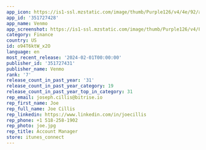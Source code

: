 ```yaml
---
app_icon: https://is1-ssl.mzstatic.com/image/thumb/Purple126/v4/4e/92/a7/4e92a76e-f1c9-040f-d4ab-91aa5163e578/AppIcon-1x_U007emarketing-0-7-0-85-220.png/1024x1024bb.png
app_id: '351727428'
app_name: Venmo
app_screenshot: https://is1-ssl.mzstatic.com/image/thumb/Purple126/v4/88/1c/bc/881cbcea-16c7-c5ce-53e4-84b9a27d1ff9/30c09e07-3c77-4458-8103-d1456abadd14_1_P2P.png/1242x2688bb.png
category: Finance
country: US
id: o94T6ktW_x2O
language: en
most_recent_release: '2024-02-01T00:00:00'
publisher_id: '351727431'
publisher_name: Venmo
rank: '7'
release_count_in_past_year: '31'
release_count_in_past_year_category: 19
release_count_in_past_year_top_in_category: 31
rep_email: joseph.cillis@bitrise.io
rep_first_name: Joe
rep_full_name: Joe Cillis
rep_linkedin: https://www.linkedin.com/in/joecillis
rep_phone: +1 518-258-1902
rep_photo: joe.jpg
rep_title: Account Manager
store: itunes_connect
---
```

